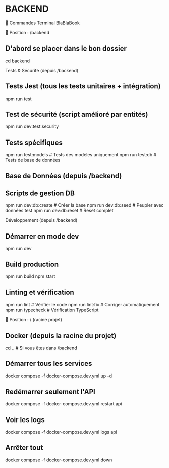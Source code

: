 # BACKEND

🚀 Commandes Terminal BlaBlaBook

  📂 Position : /backend

## D'abord se placer dans le bon dossier

  cd backend

  Tests & Sécurité (depuis /backend)

## Tests Jest (tous les tests unitaires + intégration)

  npm run test

## Test de sécurité (script amélioré par entités)

  npm run dev:test:security

## Tests spécifiques

  npm run test:models     # Tests des modèles uniquement
  npm run test:db         # Tests de base de données

## Base de Données (depuis /backend)

## Scripts de gestion DB

  npm run dev:db:create   # Créer la base
  npm run dev:db:seed     # Peupler avec données test
  npm run dev:db:reset    # Reset complet

  Développement (depuis /backend)

## Démarrer en mode dev

  npm run dev

## Build production

  npm run build
  npm start

## Linting et vérification

  npm run lint            # Vérifier le code
  npm run lint:fix        # Corriger automatiquement
  npm run typecheck       # Vérification TypeScript

  📂 Position : / (racine projet)

## Docker (depuis la racine du projet)

  cd ..  # Si vous êtes dans /backend

## Démarrer tous les services

  docker compose -f docker-compose.dev.yml up -d

## Redémarrer seulement l'API

  docker compose -f docker-compose.dev.yml restart api

## Voir les logs

  docker compose -f docker-compose.dev.yml logs api

## Arrêter tout

  docker compose -f docker-compose.dev.yml down
